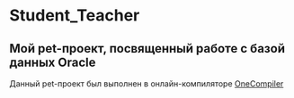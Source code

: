 # Student_Teacher
## Мой pet-проект, посвященный работе с базой данных Oracle </u>
Данный pet-проект был выполнен в онлайн-компиляторе [OneCompiler](https://onecompiler.com/)
